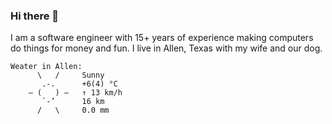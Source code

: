 ### Hi there 👋

I am a software engineer with 15+ years of experience making computers do things for money and fun. I live in Allen, Texas with my wife and our dog.

<!-- WEATHER:BEGIN -->

```
Weater in Allen:
      \   /     Sunny
       .-.      +6(4) °C       
    ― (   ) ―   ↑ 13 km/h      
       `-’      16 km          
      /   \     0.0 mm         
```

<!-- WEATHER:END -->
